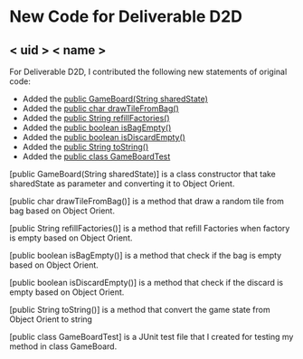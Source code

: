 # New Code for Deliverable D2D

## < uid > < name >

For Deliverable D2D, I contributed the following new statements of original code:

- Added the [public GameBoard(String sharedState)](https://gitlab.cecs.anu.edu.au/u6225282/comp1110-ass2-tue12g/-/blob/master/src/comp1110/ass2/GameBoard.java#L14-57) 
- Added the [public char drawTileFromBag()](https://gitlab.cecs.anu.edu.au/u6225282/comp1110-ass2-tue12g/-/blob/master/src/comp1110/ass2/GameBoard.java#L76-88) 
- Added the [public String refillFactories()](https://gitlab.cecs.anu.edu.au/u6225282/comp1110-ass2-tue12g/-/blob/master/src/comp1110/ass2/GameBoard.java#L76-88)
- Added the [public boolean isBagEmpty()](https://gitlab.cecs.anu.edu.au/u6225282/comp1110-ass2-tue12g/-/blob/master/src/comp1110/ass2/GameBoard.java#L98-100)
- Added the [public boolean isDiscardEmpty()](https://gitlab.cecs.anu.edu.au/u6225282/comp1110-ass2-tue12g/-/blob/master/src/comp1110/ass2/GameBoard.java#L102-104)
- Added the [public String toString()](https://gitlab.cecs.anu.edu.au/u6225282/comp1110-ass2-tue12g/-/blob/master/src/comp1110/ass2/GameBoard.java#L125-162)
- Added the [public class GameBoardTest](https://gitlab.cecs.anu.edu.au/u6225282/comp1110-ass2-tue12g/-/blob/master/tests/comp1110/ass2/GameBoardTest.java#L7-160)
 
[public GameBoard(String sharedState)] is a class constructor that take sharedState as parameter and converting it to Object Orient.

[public char drawTileFromBag()] is a method that draw a random tile from bag based on Object Orient.

[public String refillFactories()] is a method that refill Factories when factory is empty based on Object Orient.

[public boolean isBagEmpty()] is a method that check if the bag is empty based on Object Orient.

[public boolean isDiscardEmpty()] is a method that check if the discard is empty based on Object Orient.

[public String toString()] is a method that convert the game state from Object Orient to string

[public class GameBoardTest] is a JUnit test file that I created for testing my method in class GameBoard.